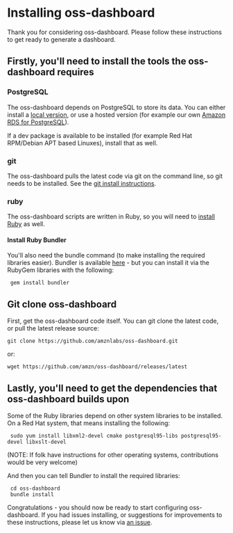 # Installing oss-dashboard

Thank you for considering oss-dashboard. Please follow these instructions to get ready to generate a dashboard.

## Firstly, you'll need to install the tools the oss-dashboard requires

### PostgreSQL

The oss-dashboard depends on PostgreSQL to store its data. You can either install a [local version](https://www.postgresql.org/download/), or use a hosted version (for example our own [Amazon RDS for PostgreSQL](https://aws.amazon.com/rds/postgresql/)).

If a dev package is available to be installed (for example Red Hat RPM/Debian APT based Linuxes), install that as well.

### git

The oss-dashboard pulls the latest code via git on the command line, so git needs to be installed. See the [git install instructions](https://git-scm.com/book/en/v2/Getting-Started-Installing-Git).

### ruby

The oss-dashboard scripts are written in Ruby, so you will need to [install Ruby](https://www.ruby-lang.org/en/documentation/installation/) as well.

#### Install Ruby Bundler

You'll also need the bundle command (to make installing the required libraries easier). Bundler is available [here](https://github.com/bundler/bundler) - but you can install it via the RubyGem libraries with the following:

```
 gem install bundler
```

## Git clone oss-dashboard

First, get the oss-dashboard code itself. You can git clone the latest code, or pull the latest release source:

```
git clone https://github.com/amznlabs/oss-dashboard.git
```

or:
```
wget https://github.com/amzn/oss-dashboard/releases/latest
```

## Lastly, you'll need to get the dependencies that oss-dashboard builds upon

Some of the Ruby libraries depend on other system libraries to be installed. On a Red Hat system, that means installing the following:
```
 sudo yum install libxml2-devel cmake postgresql95-libs postgresql95-devel libxslt-devel
```
 (NOTE: If folk have instructions for other operating systems, contributions would be very welcome)

And then you can tell Bundler to install the required libraries:
```
 cd oss-dashboard
 bundle install
```

Congratulations - you should now be ready to start configuring oss-dashboard. If you had issues installing, or suggestions for improvements to these instructions, please let us know via [an issue](https://github.com/amzn/oss-dashboard/issues/new).
